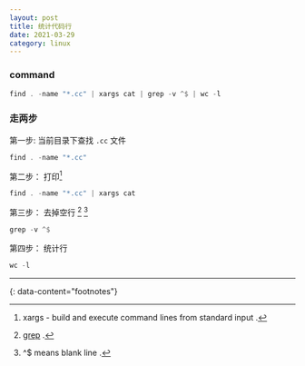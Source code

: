 ```yaml
---
layout: post
title: 统计代码行
date: 2021-03-29
category: linux
---
```


### command
```rust
find . -name "*.cc" | xargs cat | grep -v ^$ | wc -l
```

### 走两步
第一步: 当前目录下查找 `.cc` 文件
```rust
find . -name "*.cc"
```

第二步： 打印[^1]
```rust
find . -name "*.cc" | xargs cat
```

第三步： 去掉空行 [^2] [^3]
```rust
grep -v ^$
```

第四步： 统计行
```rust
wc -l
```

---
{: data-content="footnotes"}

[^1]: xargs - build and execute command lines from standard input .  
[^2]: [grep](https://man7.org/linux/man-pages/man1/grep.1.html) .   
[^3]: ^$ means blank line . 


